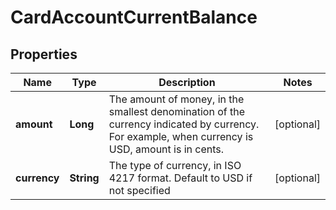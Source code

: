 

# CardAccountCurrentBalance


## Properties

| Name | Type | Description | Notes |
|------------ | ------------- | ------------- | -------------|
|**amount** | **Long** | The amount of money, in the smallest denomination of the currency indicated by currency. For example, when currency is USD, amount is in cents. |  [optional] |
|**currency** | **String** | The type of currency, in ISO 4217 format. Default to USD if not specified |  [optional] |



